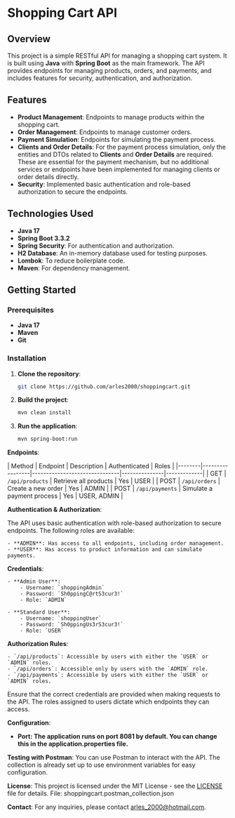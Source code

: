 # Shopping Cart API

## Overview

This project is a simple RESTful API for managing a shopping cart system. It is built using **Java** with **Spring Boot** as the main framework. The API provides endpoints for managing products, orders, and payments, and includes features for security, authentication, and authorization.

## Features

- **Product Management**: Endpoints to manage products within the shopping cart.
- **Order Management**: Endpoints to manage customer orders.
- **Payment Simulation**: Endpoints for simulating the payment process.
- **Clients and Order Details**: For the payment process simulation, only the entities and DTOs related to **Clients** and **Order Details** are required. These are essential for the payment mechanism, but no additional services or endpoints have been implemented for managing clients or order details directly.
- **Security**: Implemented basic authentication and role-based authorization to secure the endpoints.

## Technologies Used

- **Java 17**
- **Spring Boot 3.3.2**
- **Spring Security**: For authentication and authorization.
- **H2 Database**: An in-memory database used for testing purposes.
- **Lombok**: To reduce boilerplate code.
- **Maven**: For dependency management.

## Getting Started

### Prerequisites

- **Java 17**
- **Maven**
- **Git**

### Installation

1. **Clone the repository**:
   ```bash
   git clone https://github.com/arles2000/shoppingcart.git

2. **Build the project**:

   ```bash
   mvn clean install


3. **Run the application**:

   ```bash
   mvn spring-boot:run


**Endpoints**:

   | Method | Endpoint        | Description                   | Authenticated | Roles       |
      |--------|-----------------|-------------------------------|---------------|-------------|
   | GET    | `/api/products` | Retrieve all products         | Yes           | USER        |
   | POST   | `/api/orders`   | Create a new order            | Yes           | ADMIN       |
   | POST   | `/api/payments` | Simulate a payment process    | Yes           | USER, ADMIN |


**Authentication & Authorization**:

   The API uses basic authentication with role-based authorization to secure endpoints. The following roles are available:

    - **ADMIN**: Has access to all endpoints, including order management.
    - **USER**: Has access to product information and can simulate payments.

   **Credentials**:

    - **Admin User**:
        - Username: `shoppingAdmin`
        - Password: `Sh0ppingC@rtS3cur3!`
        - Role: `ADMIN`

    - **Standard User**:
        - Username: `shoppingUser`
        - Password: `Sh0ppingUs3rS3cur3!`
        - Role: `USER`

   **Authorization Rules**:

    - `/api/products`: Accessible by users with either the `USER` or `ADMIN` roles.
    - `/api/orders`: Accessible only by users with the `ADMIN` role.
    - `/api/payments`: Accessible by users with either the `USER` or `ADMIN` roles.

   Ensure that the correct credentials are provided when making requests to the API. The roles assigned to users dictate which endpoints they can access.


**Configuration**:

- **Port: The application runs on port 8081 by default. You can change this in the application.properties file.**


**Testing with Postman**:
You can use Postman to interact with the API. The collection is already set up to use environment variables for easy configuration.

**License**:
This project is licensed under the MIT License - see the [LICENSE](LICENSE) file for details.
File: shoppingcart.postman_collection.json

**Contact**:
For any inquiries, please contact arles_2000@hotmail.com.